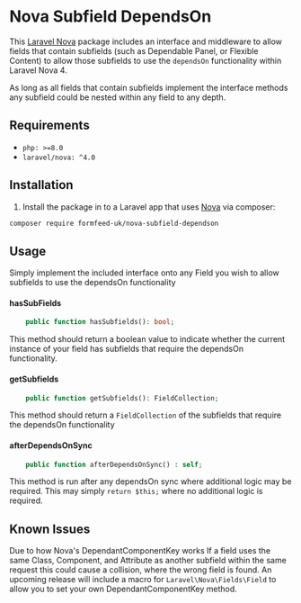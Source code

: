 # Nova Subfield DependsOn

This [Laravel Nova](https://nova.laravel.com/) package includes an interface and middleware to allow fields that contain subfields (such as Dependable Panel, or Flexible Content) to allow those subfields to use the `dependsOn` functionality within Laravel Nova 4.

As long as all fields that contain subfields implement the interface methods any subfield could be nested within any field to any depth.

## Requirements

- `php: >=8.0`
- `laravel/nova: ^4.0`

## Installation

1) Install the package in to a Laravel app that uses [Nova](https://nova.laravel.com) via composer:

```bash
composer require formfeed-uk/nova-subfield-dependson
```

## Usage

Simply implement the included interface onto any Field you wish to allow subfields to use the dependsOn functionality

#### hasSubFields

```php
    public function hasSubfields(): bool;
```

This method should return a boolean value to indicate whether the current instance of your field has subfields that require the dependsOn functionality.

#### getSubfields

```php
    public function getSubfields(): FieldCollection;
```

This method should return a `FieldCollection` of the subfields that require the dependsOn functionality

#### afterDependsOnSync

```php
    public function afterDependsOnSync() : self;
```

This method is run after any dependsOn sync where additional logic may be required. This may simply `return $this;` where no additional logic is required.


## Known Issues

Due to how Nova's DependantComponentKey works If a field uses the same Class, Component, and Attribute as another subfield within the same request this could cause a collision, where the wrong field is found. An upcoming release will include a macro for `Laravel\Nova\Fields\Field` to allow you to set your own DependantComponentKey method.